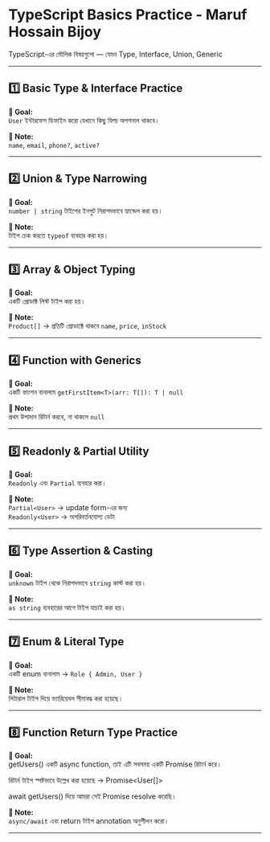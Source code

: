 # TypeScript Basics Practice - Maruf Hossain Bijoy

TypeScript-এর মৌলিক বিষয়গুলো — যেমন Type, Interface, Union, Generic

---

## 1️⃣ Basic Type & Interface Practice

**🎯 Goal:**  
`User` ইন্টারফেস ডিফাইন করো যেখানে কিছু ফিল্ড অপশনাল থাকবে।

**📝 Note:**  
`name`, `email`, `phone?`, `active?`

---

## 2️⃣ Union & Type Narrowing

**🎯 Goal:**  
`number | string` টাইপের ইনপুট নিরাপদভাবে হ্যান্ডেল করা হয়।

**📝 Note:**  
টাইপ চেক করতে `typeof` ব্যবহার করা হয়।

---

## 3️⃣ Array & Object Typing

**🎯 Goal:**  
একটি প্রোডাক্ট লিস্ট টাইপ করা হয়।

**📝 Note:**  
`Product[]` → প্রতিটি প্রোডাক্টে থাকবে `name`, `price`, `inStock`

---

## 4️⃣ Function with Generics

**🎯 Goal:**  
একটি ফাংশন বানালাম `getFirstItem<T>(arr: T[]): T | null`

**📝 Note:**  
প্রথম উপাদান রিটার্ন করবে, না থাকলে `null`

---

## 5️⃣ Readonly & Partial Utility

**🎯 Goal:**  
`Readonly` এবং `Partial` ব্যবহার করা।

**📝 Note:**  
`Partial<User>` → update form-এর জন্য  
`Readonly<User>` → অপরিবর্তনযোগ্য ডেটা

---

## 6️⃣ Type Assertion & Casting

**🎯 Goal:**  
`unknown` টাইপ থেকে নিরাপদভাবে `string` কাস্ট করা হয়।

**📝 Note:**  
`as string` ব্যবহারের আগে টাইপ যাচাই করা হয়।

---

## 7️⃣ Enum & Literal Type

**🎯 Goal:**  
একটি enum বানালাম → `Role { Admin, User }`

**📝 Note:**  
লিটারাল টাইপ দিয়ে ভ্যারিয়েবল সীমাবদ্ধ করা হয়েছে।

---

## 8️⃣ Function Return Type Practice

**🎯 Goal:**  
getUsers() একটি async function, তাই এটি সবসময় একটি Promise রিটার্ন করে।

রিটার্ন টাইপ স্পষ্টভাবে উল্লেখ করা হয়েছে → Promise<User[]>

await getUsers() দিয়ে আমরা সেই Promise resolve করেছি।

**📝 Note:**  
`async/await` এবং return টাইপ annotation অনুশীলন করো।

---
